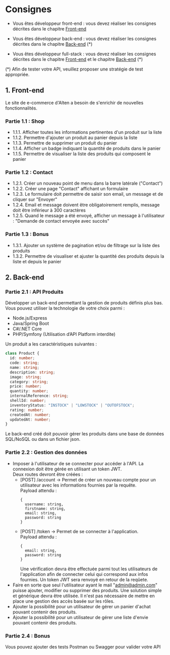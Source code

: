 # Consignes

- Vous êtes développeur front-end : vous devez réaliser les consignes décrites dans le chapitre [Front-end](#Front-end)

- Vous êtes développeur back-end : vous devez réaliser les consignes décrites dans le chapitre [Back-end](#Back-end) (*)

- Vous êtes développeur full-stack : vous devez réaliser les consignes décrites dans le chapitre [Front-end](#Front-end) et le chapitre [Back-end](#Back-end) (*)

(*) Afin de tester votre API, veuillez proposer une stratégie de test appropriée.

## 1. Front-end

Le site de e-commerce d'Alten a besoin de s'enrichir de nouvelles fonctionnalités.

### Partie 1.1 : Shop

- 1.1.1. Afficher toutes les informations pertinentes d'un produit sur la liste  
- 1.1.2. Permettre d'ajouter un produit au panier depuis la liste  
- 1.1.3. Permettre de supprimer un produit du panier  
- 1.1.4. Afficher un badge indiquant la quantité de produits dans le panier  
- 1.1.5. Permettre de visualiser la liste des produits qui composent le panier  

### Partie 1.2 : Contact

- 1.2.1. Créer un nouveau point de menu dans la barre latérale ("Contact")  
- 1.2.2. Créer une page "Contact" affichant un formulaire  
- 1.2.3. Le formulaire doit permettre de saisir son email, un message et de cliquer sur "Envoyer"  
- 1.2.4. Email et message doivent être obligatoirement remplis, message doit être inférieur à 300 caractères  
- 1.2.5. Quand le message a été envoyé, afficher un message à l'utilisateur : "Demande de contact envoyée avec succès" 

### Partie 1.3 : Bonus

- 1.3.1. Ajouter un système de pagination et/ou de filtrage sur la liste des produits  
- 1.3.2. Permettre de visualiser et ajuster la quantité des produits depuis la liste et depuis le panier  

## 2. Back-end

### Partie 2.1 : API Produits

Développer un back-end permettant la gestion de produits définis plus bas.  
Vous pouvez utiliser la technologie de votre choix parmi :  
- Node.js/Express  
- Java/Spring Boot  
- C#/.NET Core  
- PHP/Symfony (Utilisation d’API Platform interdite)  

Un produit a les caractéristiques suivantes : 

``` typescript
class Product {
  id: number;
  code: string;
  name: string;
  description: string;
  image: string;
  category: string;
  price: number;
  quantity: number;
  internalReference: string;
  shellId: number;
  inventoryStatus: "INSTOCK" | "LOWSTOCK" | "OUTOFSTOCK";
  rating: number;
  createdAt: number;
  updatedAt: number;
}
```

Le back-end créé doit pouvoir gérer les produits dans une base de données SQL/NoSQL ou dans un fichier json.

### Partie 2.2 : Gestion des données

- Imposer à l'utilisateur de se connecter pour accéder à l'API.
  La connexion doit être gérée en utilisant un token JWT.  
  Deux routes devront être créées :
  * [POST] /account -> Permet de créer un nouveau compte pour un utilisateur avec les informations fournies par la requête.   
    Payload attendu : 
    ```
    {
      username: string,
      firstname: string,
      email: string,
      password: string
    }
    ```
  * [POST] /token -> Permet de se connecter à l'application.  
    Payload attendu :  
    ```
    {
      email: string,
      password: string
    }
    ```
    Une vérification devra être effectuée parmi tout les utilisateurs de l'application afin de connecter celui qui correspond aux infos fournies. Un token JWT sera renvoyé en retour de la reqûete.
- Faire en sorte que seul l'utilisateur ayant le mail "admin@admin.com" puisse ajouter, modifier ou supprimer des produits. Une solution simple et générique devra être utilisée. Il n'est pas nécessaire de mettre en place une gestion des accès basée sur les rôles.
- Ajouter la possibilité pour un utilisateur de gérer un panier d'achat pouvant contenir des produits.
- Ajouter la possibilité pour un utilisateur de gérer une liste d'envie pouvant contenir des produits.

### Partie 2.4 : Bonus

Vous pouvez ajouter des tests Postman ou Swagger pour valider votre API